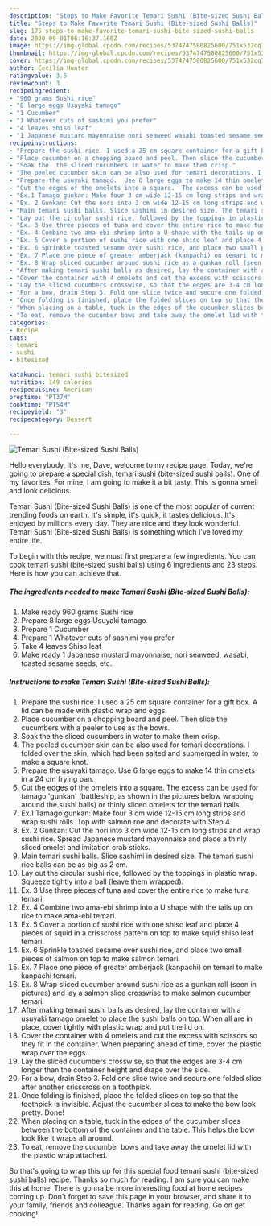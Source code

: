 ```yaml
---
description: "Steps to Make Favorite Temari Sushi (Bite-sized Sushi Balls)"
title: "Steps to Make Favorite Temari Sushi (Bite-sized Sushi Balls)"
slug: 175-steps-to-make-favorite-temari-sushi-bite-sized-sushi-balls
date: 2020-09-01T06:16:37.160Z
image: https://img-global.cpcdn.com/recipes/5374747580825600/751x532cq70/temari-sushi-bite-sized-sushi-balls-recipe-main-photo.jpg
thumbnail: https://img-global.cpcdn.com/recipes/5374747580825600/751x532cq70/temari-sushi-bite-sized-sushi-balls-recipe-main-photo.jpg
cover: https://img-global.cpcdn.com/recipes/5374747580825600/751x532cq70/temari-sushi-bite-sized-sushi-balls-recipe-main-photo.jpg
author: Cecilia Hunter
ratingvalue: 3.5
reviewcount: 3
recipeingredient:
- "960 grams Sushi rice"
- "8 large eggs Usuyaki tamago"
- "1 Cucumber"
- "1 Whatever cuts of sashimi you prefer"
- "4 leaves Shiso leaf"
- "1 Japanese mustard mayonnaise nori seaweed wasabi toasted sesame seeds etc"
recipeinstructions:
- "Prepare the sushi rice. I used a 25 cm square container for a gift box. A lid can be made with plastic wrap and eggs."
- "Place cucumber on a chopping board and peel. Then slice the cucumbers with a peeler to use as the bows."
- "Soak the  the sliced cucumbers in water to make them crisp."
- "The peeled cucumber skin can be also used for temari decorations. I folded over the skin, which had been salted and submerged in water, to make a square knot."
- "Prepare the usuyaki tamago.  Use 6 large eggs to make 14 thin omelets in a 24 cm frying pan."
- "Cut the edges of the omelets into a square.  The excess can be used for tamago &#39;gunkan&#39; (battleship, as shown in the pictures below wrapping around the sushi balls) or thinly sliced omelets for the temari balls."
- "Ex.1 Tamago gunkan: Make four 3 cm wide 12-15 cm long strips and wrap sushi rolls.  Top with salmon roe and decorate with Step 4."
- "Ex. 2 Gunkan: Cut the nori into 3 cm wide 12-15 cm long strips and wrap sushi rice. Spread Japanese mustard mayonnaise and place a thinly sliced omelet and imitation crab sticks."
- "Main temari sushi balls. Slice sashimi in desired size. The temari sushi rice balls can be as big as 2 cm."
- "Lay out the circular sushi rice, followed by the toppings in plastic wrap. Squeeze tightly into a ball (leave them wrapped)."
- "Ex. 3 Use three pieces of tuna and cover the entire rice to make tuna temari."
- "Ex. 4 Combine two ama-ebi shrimp into a U shape with the tails up on rice to make ama-ebi temari."
- "Ex. 5 Cover a portion of sushi rice with one shiso leaf and place 4 pieces of squid in a crisscross pattern on top to make squid shiso leaf temari."
- "Ex. 6 Sprinkle toasted sesame over sushi rice, and place two small pieces of salmon on top to make salmon temari."
- "Ex. 7 Place one piece of greater amberjack (kanpachi) on temari to make kanpachi temari."
- "Ex. 8 Wrap sliced cucumber around sushi rice as a gunkan roll (seen in pictures) and lay a salmon slice crosswise to make salmon cucumber temari."
- "After making temari sushi balls as desired, lay the container with a usuyaki tamago omelet to place the sushi balls on top. When all are in place, cover tightly with plastic wrap and put the lid on."
- "Cover the container with 4 omelets and cut the excess with scissors so they fit in the container. When preparing ahead of time, cover the plastic wrap over the eggs."
- "Lay the sliced cucumbers crosswise, so that the edges are 3-4 cm longer than the container height and drape over the side."
- "For a bow, drain Step 3. Fold one slice twice and secure one folded slice after another crisscross on a toothpick."
- "Once folding is finished, place the folded slices on top so that the toothpick is invisible. Adjust the cucumber slices to make the bow look pretty. Done!"
- "When placing on a table, tuck in the edges of the cucumber slices between the bottom of the container and the table. This helps the bow look like it wraps all around."
- "To eat, remove the cucumber bows and take away the omelet lid with the plastic wrap attached."
categories:
- Recipe
tags:
- temari
- sushi
- bitesized

katakunci: temari sushi bitesized 
nutrition: 149 calories
recipecuisine: American
preptime: "PT37M"
cooktime: "PT54M"
recipeyield: "3"
recipecategory: Dessert

---
```



![Temari Sushi (Bite-sized Sushi Balls)](https://img-global.cpcdn.com/recipes/5374747580825600/751x532cq70/temari-sushi-bite-sized-sushi-balls-recipe-main-photo.jpg)

Hello everybody, it's me, Dave, welcome to my recipe page. Today, we're going to prepare a special dish, temari sushi (bite-sized sushi balls). One of my favorites. For mine, I am going to make it a bit tasty. This is gonna smell and look delicious.

Temari Sushi (Bite-sized Sushi Balls) is one of the most popular of current trending foods on earth. It's simple, it's quick, it tastes delicious. It's enjoyed by millions every day. They are nice and they look wonderful. Temari Sushi (Bite-sized Sushi Balls) is something which I've loved my entire life.




To begin with this recipe, we must first prepare a few ingredients. You can cook temari sushi (bite-sized sushi balls) using 6 ingredients and 23 steps. Here is how you can achieve that.

<!--inarticleads1-->

##### The ingredients needed to make Temari Sushi (Bite-sized Sushi Balls):

1. Make ready 960 grams Sushi rice
1. Prepare 8 large eggs Usuyaki tamago
1. Prepare 1 Cucumber
1. Prepare 1 Whatever cuts of sashimi you prefer
1. Take 4 leaves Shiso leaf
1. Make ready 1 Japanese mustard mayonnaise, nori seaweed, wasabi, toasted sesame seeds, etc.




<!--inarticleads2-->

##### Instructions to make Temari Sushi (Bite-sized Sushi Balls):

1. Prepare the sushi rice. I used a 25 cm square container for a gift box. A lid can be made with plastic wrap and eggs.
1. Place cucumber on a chopping board and peel. Then slice the cucumbers with a peeler to use as the bows.
1. Soak the  the sliced cucumbers in water to make them crisp.
1. The peeled cucumber skin can be also used for temari decorations. I folded over the skin, which had been salted and submerged in water, to make a square knot.
1. Prepare the usuyaki tamago.  Use 6 large eggs to make 14 thin omelets in a 24 cm frying pan.
1. Cut the edges of the omelets into a square.  The excess can be used for tamago &#39;gunkan&#39; (battleship, as shown in the pictures below wrapping around the sushi balls) or thinly sliced omelets for the temari balls.
1. Ex.1 Tamago gunkan: Make four 3 cm wide 12-15 cm long strips and wrap sushi rolls.  Top with salmon roe and decorate with Step 4.
1. Ex. 2 Gunkan: Cut the nori into 3 cm wide 12-15 cm long strips and wrap sushi rice. Spread Japanese mustard mayonnaise and place a thinly sliced omelet and imitation crab sticks.
1. Main temari sushi balls. Slice sashimi in desired size. The temari sushi rice balls can be as big as 2 cm.
1. Lay out the circular sushi rice, followed by the toppings in plastic wrap. Squeeze tightly into a ball (leave them wrapped).
1. Ex. 3 Use three pieces of tuna and cover the entire rice to make tuna temari.
1. Ex. 4 Combine two ama-ebi shrimp into a U shape with the tails up on rice to make ama-ebi temari.
1. Ex. 5 Cover a portion of sushi rice with one shiso leaf and place 4 pieces of squid in a crisscross pattern on top to make squid shiso leaf temari.
1. Ex. 6 Sprinkle toasted sesame over sushi rice, and place two small pieces of salmon on top to make salmon temari.
1. Ex. 7 Place one piece of greater amberjack (kanpachi) on temari to make kanpachi temari.
1. Ex. 8 Wrap sliced cucumber around sushi rice as a gunkan roll (seen in pictures) and lay a salmon slice crosswise to make salmon cucumber temari.
1. After making temari sushi balls as desired, lay the container with a usuyaki tamago omelet to place the sushi balls on top. When all are in place, cover tightly with plastic wrap and put the lid on.
1. Cover the container with 4 omelets and cut the excess with scissors so they fit in the container. When preparing ahead of time, cover the plastic wrap over the eggs.
1. Lay the sliced cucumbers crosswise, so that the edges are 3-4 cm longer than the container height and drape over the side.
1. For a bow, drain Step 3. Fold one slice twice and secure one folded slice after another crisscross on a toothpick.
1. Once folding is finished, place the folded slices on top so that the toothpick is invisible. Adjust the cucumber slices to make the bow look pretty. Done!
1. When placing on a table, tuck in the edges of the cucumber slices between the bottom of the container and the table. This helps the bow look like it wraps all around.
1. To eat, remove the cucumber bows and take away the omelet lid with the plastic wrap attached.




So that's going to wrap this up for this special food temari sushi (bite-sized sushi balls) recipe. Thanks so much for reading. I am sure you can make this at home. There is gonna be more interesting food at home recipes coming up. Don't forget to save this page in your browser, and share it to your family, friends and colleague. Thanks again for reading. Go on get cooking!

